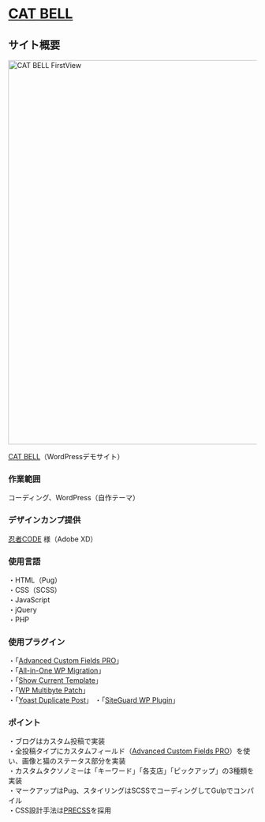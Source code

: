 # [CAT BELL](https://cat-bell.toshikilog.net/)
## サイト概要
<img src ="https://user-images.githubusercontent.com/56625030/135709243-13d76cf2-b99c-4746-911e-9123f07f03ea.png" alt="CAT BELL FirstView" width="778">

[CAT BELL](https://cat-bell.toshikilog.net/)（WordPressデモサイト）

### 作業範囲
コーディング、WordPress（自作テーマ）
### デザインカンプ提供
[忍者CODE](https://ninjacode.work/) 様（Adobe XD）
### 使用言語
・HTML（Pug）<br>
・CSS（SCSS）<br>
・JavaScript<br>
・jQuery<br>
・PHP
### 使用プラグイン
・「[Advanced Custom Fields PRO](https://www.advancedcustomfields.com/)」<br>
・「[All-in-One WP Migration](https://servmask.com/)」<br>
・「[Show Current Template](https://ja.wordpress.org/plugins/show-current-template/)」<br>
・「[WP Multibyte Patch](https://eastcoder.com/code/wp-multibyte-patch/)」<br>
・「[Yoast Duplicate Post](https://yoast.com/wordpress/plugins/duplicate-post/)」
・「[SiteGuard WP Plugin](https://ja.wordpress.org/plugins/siteguard/)」
### ポイント
・ブログはカスタム投稿で実装<br>
・全投稿タイプにカスタムフィールド（[Advanced Custom Fields PRO](https://www.advancedcustomfields.com/)）を使い、画像と猫のステータス部分を実装<br>
・カスタムタクソノミーは「キーワード」「各支店」「ピックアップ」の3種類を実装<br>
・マークアップはPug、スタイリングはSCSSでコーディングしてGulpでコンパイル<br>
・CSS設計手法は[PRECSS](https://precss.io/ja/)を採用

